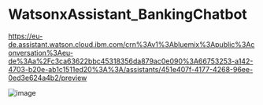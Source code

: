 # WatsonxAssistant_BankingChatbot

https://eu-de.assistant.watson.cloud.ibm.com/crn%3Av1%3Abluemix%3Apublic%3Aconversation%3Aeu-de%3Aa%2Fc3ca63622bbc45318356da879ac0e090%3A66753253-a142-4703-b20e-ab1c1511ed20%3A%3A/assistants/451e407f-4177-4268-96ee-0ed3e624a4b2/preview

![image](https://github.com/tnk1422/WatsonxAssistant_BankingChatbot/assets/11956022/282c34b6-159a-4691-9374-2d9845a5f51e)
